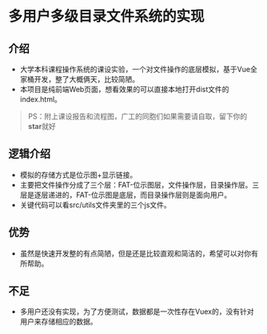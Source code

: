 # 多用户多级目录文件系统的实现

## 介绍
+ 大学本科课程操作系统的课设实验，一个对文件操作的底层模拟，基于Vue全家桶开发，整了大概俩天，比较简陋。
+ 本项目是纯前端Web页面，想看效果的可以直接本地打开dist文件的index.html。
> PS：附上课设报告和流程图，广工的同胞们如果需要请自取，留下你的**star**就好

## 逻辑介绍
+ 模拟的存储方式是位示图+显示链接。
+ 主要把文件操作分成了三个层：FAT-位示图层，文件操作层，目录操作层。三层是逐层递进的，FAT-位示图是底层，而目录操作层则是面向用户。
+ 关键代码可以看src/utils文件夹里的三个js文件。

## 优势
+ 虽然是快速开发整的有点简陋，但是还是比较直观和简洁的，希望可以对你有所帮助。

## 不足
+ 多用户还没有实现，为了方便测试，数据都是一次性存在Vuex的，没有针对用户来存储相应的数据。
